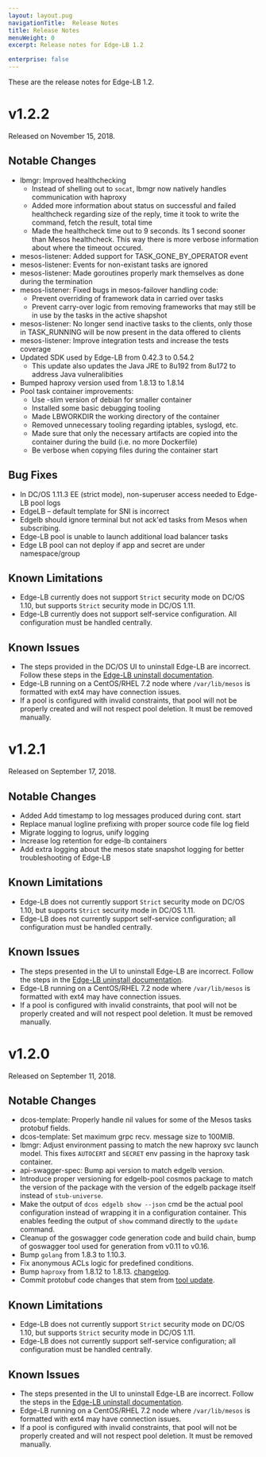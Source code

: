 ```yaml
---
layout: layout.pug
navigationTitle:  Release Notes
title: Release Notes
menuWeight: 0
excerpt: Release notes for Edge-LB 1.2

enterprise: false
---
```


These are the release notes for Edge-LB 1.2.

# v1.2.2

Released on November 15, 2018.

## Notable Changes

* lbmgr: Improved healthchecking
  * Instead of shelling out to `socat`, lbmgr now natively handles communication with haproxy
  * Added more information about status on successful and failed healthcheck regarding size of the reply, time it took to write the command, fetch the result, total time
  * Made the healthcheck time out to 9 seconds. Its 1 second sooner than Mesos healthcheck. This way there is more verbose information about where the timeout occured.
* mesos-listener: Added support for TASK_GONE_BY_OPERATOR event
* mesos-listener: Events for non-existant tasks are ignored
* mesos-listener: Made goroutines properly mark themselves as done during the termination
* mesos-listener: Fixed bugs in mesos-failover handling code:
  * Prevent overriding of framework data in carried over tasks
  * Prevent carry-over logic from removing frameworks that may still be in use by the tasks in the active shapshot
* mesos-listener: No longer send inactive tasks to the clients, only those in TASK_RUNNING will be now present in the data offered to clients
* mesos-listener: Improve integration tests and increase the tests coverage
* Updated SDK used by Edge-LB from 0.42.3 to 0.54.2
  * This update also updates the Java JRE to 8u192 from 8u172 to address Java vulneralibities
* Bumped haproxy version used from 1.8.13 to 1.8.14
* Pool task container improvements:
  * Use -slim version of debian for smaller container
  * Installed some basic debugging tooling
  * Made LBWORKDIR the working directory of the container
  * Removed unnecessary tooling regarding iptables, syslogd, etc.
  * Made sure that only the necessary artifacts are copied into the container during the build (i.e. no more Dockerfile)
  * Be verbose when copying files during the container start

## Bug Fixes

* In DC/OS 1.11.3 EE (strict mode), non-superuser access needed to Edge-LB pool logs
* EdgeLB – default template for SNI is incorrect
* Edgelb should ignore terminal but not ack'ed tasks from Mesos when subscribing.
* Edge-LB pool is unable to launch additional load balancer tasks
* Edge LB pool can not deploy if app and secret are under namespace/group

## Known Limitations

* Edge-LB currently does not support `Strict` security mode on DC/OS 1.10, but supports `Strict` security mode in DC/OS 1.11.
* Edge-LB currently does not support self-service configuration. All configuration must be handled centrally.

## Known Issues

* The steps provided in the DC/OS UI to uninstall Edge-LB are incorrect. Follow these steps in the [Edge-LB uninstall documentation](/services/edge-lb/1.2/uninstalling/).
* Edge-LB running on a CentOS/RHEL 7.2 node where `/var/lib/mesos` is formatted with ext4 may have connection issues.
* If a pool is configured with invalid constraints, that pool will not be properly created and will not respect pool deletion. It must be removed manually.

# v1.2.1

Released on September 17, 2018.

## Notable Changes

- Added Add timestamp to log messages produced during cont. start
- Replace manual logline prefixing with proper source code file log field
- Migrate logging to logrus, unify logging
- Increase log retention for edge-lb containers
- Add extra logging about the mesos state snapshot logging for better troubleshooting of Edge-LB

## Known Limitations

* Edge-LB does not currently support `Strict` security mode on DC/OS 1.10, but supports `Strict` security mode in DC/OS 1.11.
* Edge-LB does not currently support self-service configuration; all configuration must be handled centrally.

## Known Issues

* The steps presented in the UI to uninstall Edge-LB are incorrect. Follow the steps in the [Edge-LB uninstall documentation](/services/edge-lb/1.2/uninstalling/).
* Edge-LB running on a CentOS/RHEL 7.2 node where `/var/lib/mesos` is formatted with ext4 may have connection issues.
* If a pool is configured with invalid constraints, that pool will not be properly created and will not respect pool deletion. It must be removed manually.

# v1.2.0

Released on September 11, 2018.

## Notable Changes

* dcos-template: Properly handle nil values for some of the Mesos tasks protobuf fields.
* dcos-template: Set maximum grpc recv. message size to 100MIB.
* lbmgr: Adjust environment passing to match the new haproxy svc launch model. This fixes `AUTOCERT` and `SECRET` env passing in the haproxy task container.
* api-swagger-spec: Bump api version to match edgelb version.
* Introduce proper versioning for edgelb-pool cosmos package to match the version of the package with the version of the edgelb package itself instead of `stub-universe`.
* Make the output of `dcos edgelb show --json` cmd be the actual pool configuration instead of wrapping it in a configuration container. This enables feeding the output of `show` command directly to the `update` command.
* Cleanup of the goswagger code generation code and build chain, bump of goswagger tool used for generation from v0.11 to v0.16.
* Bump `golang` from 1.8.3 to 1.10.3.
* Fix anonymous ACLs logic for predefined conditions.
* Bump `haproxy` from 1.8.12 to 1.8.13. [changelog](http://git.haproxy.org/?p=haproxy-1.8.git;a=blob;f=CHANGELOG;h=aed48fc5fb951aff7dd458c4bc9bfcfe1d5dd99a;hb=HEAD).
* Commit protobuf code changes that stem from [tool update](https://github.com/golang/protobuf/tree/master/protoc-gen-go).

## Known Limitations

* Edge-LB does not currently support `Strict` security mode on DC/OS 1.10, but supports `Strict` security mode in DC/OS 1.11.
* Edge-LB does not currently support self-service configuration; all configuration must be handled centrally.

## Known Issues

* The steps presented in the UI to uninstall Edge-LB are incorrect. Follow the steps in the [Edge-LB uninstall documentation](/services/edge-lb/1.1/uninstalling/).
* Edge-LB running on a CentOS/RHEL 7.2 node where `/var/lib/mesos` is formatted with ext4 may have connection issues.
* If a pool is configured with invalid constraints, that pool will not be properly created and will not respect pool deletion.  It must be removed manually.
